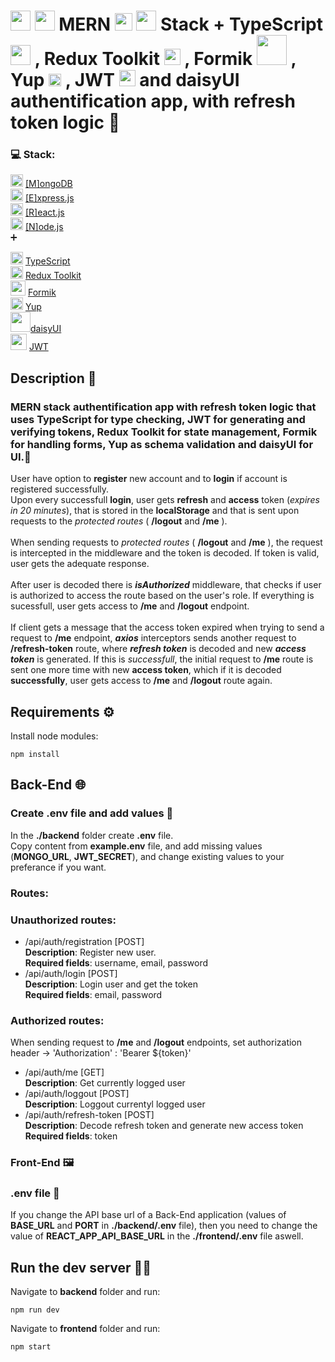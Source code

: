 # <img src="https://cdn.icon-icons.com/icons2/2415/PNG/512/mongodb_original_logo_icon_146424.png" width="32px"> <img src="https://cdn.icon-icons.com/icons2/2699/PNG/512/expressjs_logo_icon_169185.png" width="32px"/> MERN <img src="https://cdn.icon-icons.com/icons2/2415/PNG/512/react_original_logo_icon_146374.png" width="28px"/> <img src="https://cdn.icon-icons.com/icons2/2415/PNG/512/nodejs_plain_logo_icon_146409.png" width="32px"/> Stack + TypeScript <img src="https://cdn.icon-icons.com/icons2/2415/PNG/512/typescript_plain_logo_icon_146316.png" width="32px"/> , Redux Toolkit <img src='https://cdn.icon-icons.com/icons2/2415/PNG/512/redux_original_logo_icon_146365.png' width='26px'> , Formik <img src='https://user-images.githubusercontent.com/4060187/61057426-4e5a4600-a3c3-11e9-9114-630743e05814.png' width='48px'> , Yup <img src='https://cdn.icon-icons.com/icons2/2000/PNG/512/cool_smiley_sunglasses_icon_123402.png' width='20px'> , JWT <img src='https://jwt.io/img/pic_logo.svg' width='26px'> and daisyUI authentification app, with refresh token logic 🙌

### 💻 Stack: <br/>

<img src="https://cdn.icon-icons.com/icons2/2415/PNG/512/mongodb_original_logo_icon_146424.png" width="20px"/> [[M]ongoDB](https://www.mongodb.com/)<br>
<img src="https://cdn.icon-icons.com/icons2/2415/PNG/512/express_original_logo_icon_146527.png" width="20px"/> [[E]xpress.js](https://expressjs.com/)<br>
<img src="https://cdn.icon-icons.com/icons2/2415/PNG/512/react_original_logo_icon_146374.png" width="20px"/> [[R]eact.js](https://reactjs.org/)<br>
<img src="https://cdn.icon-icons.com/icons2/2415/PNG/512/nodejs_plain_logo_icon_146409.png" width="20px"/> [[N]ode.js](https://nodejs.org/en/)<br>
➕

<img src="https://cdn.icon-icons.com/icons2/2415/PNG/512/typescript_plain_logo_icon_146316.png" width="20"/> [TypeScript](https://www.typescriptlang.org/)<br/>
<img src="https://cdn.icon-icons.com/icons2/2415/PNG/512/redux_original_logo_icon_146365.png" width="20"/> [Redux Toolkit](https://redux-toolkit.js.org/)<br/>
<img src='https://user-images.githubusercontent.com/4060187/61057426-4e5a4600-a3c3-11e9-9114-630743e05814.png' width='24px'> [Formik](https://formik.org/)
<br/>
<img src='https://cdn.icon-icons.com/icons2/2000/PNG/512/cool_smiley_sunglasses_icon_123402.png' width='20px'> [Yup](https://www.npmjs.com/package/yup)
<br/>
<img src='https://cdn.icon-icons.com/icons2/3914/PNG/512/daisyui_logo_icon_249080.png' width='32px'>[daisyUI](https://daisyui.com/)<br/>
<img src='https://jwt.io/img/pic_logo.svg' width='26px'> [JWT](https://jwt.io/)

## Description 📑

### MERN stack authentification app with refresh token logic that uses TypeScript for type checking, JWT for generating and verifying tokens, Redux Toolkit for state management, Formik for handling forms, Yup as schema validation and daisyUI for UI.🤗<br>

User have option to **register** new account and to **login** if account is registered successfully.<br>
Upon every successfull **login**, user gets **refresh** and **access** token (_expires in 20 minutes_), that is stored in the **localStorage** and that is sent upon requests to the _protected routes_ ( **/logout** and **/me** ).<br> <br>
When sending requests to _protected routes_ ( **/logout** and **/me** ), the request is intercepted in the middleware and the token is decoded.
If token is valid, user gets the adequate response.<br><br>
After user is decoded there is _**isAuthorized**_ middleware, that checks if user is authorized to access the route based on the user's role.
If everything is sucessfull, user gets access to **/me** and **/logout** endpoint.<br><br>
If client gets a message that the access token expired when trying to send a request to **/me** endpoint, **_axios_** interceptors sends another request to **/refresh-token** route, where **_refresh token_** is decoded and new **_access token_** is generated.
If this is _successfull_, the initial request to **/me** route is sent one more time with new **access token**, which if it is decoded **successfully**, user gets access to **/me** and **/logout** route again.

## Requirements ⚙️

Install node modules: <br>

```
npm install
```

## Back-End 🌐

### Create .env file and add values 📄

In the **./backend** folder create **.env** file.<br>
Copy content from **example.env** file, and add missing values (**MONGO_URL**, **JWT_SECRET**), and change existing values to your preferance if you want.

### Routes: <br>

### Unauthorized routes: <br>

- /api/auth/registration [POST]<br/>
  **Description**: Register new user.<br/>
  **Required fields**: username, email, password
- /api/auth/login [POST]<br/>
  **Description**: Login user and get the token<br/>
  **Required fields**: email, password

### Authorized routes: <br>

When sending request to **/me** and **/logout** endpoints, set authorization header -> 'Authorization' : 'Bearer ${token}'<br/>

- /api/auth/me [GET]<br/>
  **Description**: Get currently logged user <br/>
- /api/auth/loggout [POST]<br/>
  **Description**: Loggout currentyl logged user <br/>
- /api/auth/refresh-token [POST]<br/>
  **Description**: Decode refresh token and generate new access token <br/>
  **Required fields**: token

### Front-End 🖼️

### .env file 📄

If you change the API base url of a Back-End application (values of **BASE_URL** and **PORT** in **./backend/.env** file), then you need to change the value of **REACT_APP_API_BASE_URL** in the **./frontend/.env** file aswell.

## Run the dev server 👨‍💻

Navigate to **backend** folder and run:

```
npm run dev
```

Navigate to **frontend** folder and run:

```
npm start
```
